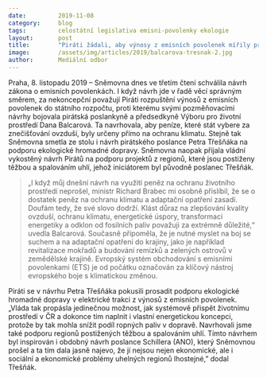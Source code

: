 ```yaml
---
date:         2019-11-08
category:     blog
tags:         celostátní legislativa emisni-povolenky ekologie  
layout:       post
title:        "Piráti žádali, aby výnosy z emisních povolenek mířily přímo na ochranu klimatu, Sněmovna návrh odmítla"
image:        /assets/img/articles/2019/balcarova-tresnak-2.jpg
author:       Mediální odbor
---
```


Praha, 8. listopadu 2019 – Sněmovna dnes ve třetím čtení schválila návrh zákona o emisních povolenkách. I když návrh jde v řadě věcí správným směrem, za nekoncepční považují Piráti rozpuštění výnosů z emisních povolenek do státního rozpočtu, proti kterému svými pozměňovacími návrhy bojovala pirátská poslankyně a předsedkyně Výboru pro životní prostředí Dana Balcarová. Ta navrhovala, aby peníze, které stát vybere za znečišťování ovzduší, byly určeny přímo na ochranu klimatu. Stejně tak Sněmovna smetla ze stolu i návrh pirátského poslance Petra Třešňáka na podporu ekologické hromadné dopravy. Sněmovna naopak přijala vládní vykostěný návrh Pirátů na podporu projektů z regionů, které jsou postiženy těžbou a spalováním uhlí, jehož iniciátorem byl původně poslanec Třešňák.

> „I když můj dnešní návrh na využití peněz na ochranu životního prostředí neprošel, ministr Richard Brabec mi osobně přislíbil, že se o dostatek peněz na ochranu klimatu a adaptační opatření zasadí. Doufám tedy, že své slovo dodrží. Klást důraz na zlepšování kvality ovzduší, ochranu klimatu, energetické úspory, transformaci energetiky a odklon od fosilních paliv považuji za extrémně důležité,“ uvedla Balcarová. Současně připoměla, že je nutné myslet na boj se suchem a na adaptační opatření do krajiny, jako je například revitalizace mokřadů a budování remízků a zelených ostrovů v zemědělské krajině. Evropský systém obchodování s emisními povolenkami (ETS) je od počátku označován za klíčový nástroj evropského boje s klimatickou změnou.

Piráti se v návrhu Petra Třešňáka pokusili prosadit podporu ekologické hromadné dopravy v elektrické trakci z výnosů z emisních povolenek. „Vláda tak propásla jedinečnou možnost, jak systémově přispět životnímu prostředí v ČR a dokonce tím naplnit i vlastní energetickou koncepci, protože by tak mohla snížit podíl ropných paliv v dopravě. Navrhovali jsme také podporu regionů postižených těžbou a spalováním uhlí. Tímto návrhem byl inspirován i obdobný návrh poslance Schillera (ANO), který Sněmovnou prošel a ta tím dala jasně najevo, že jí nejsou nejen ekonomické, ale i sociální a ekonomické problémy uhelných regionů lhostejné,” dodal Třešňák.
